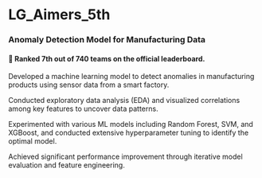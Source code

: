 # LG_Aimers_5th

### Anomaly Detection Model for Manufacturing Data 
#### 🥇 Ranked 7th out of 740 teams on the official leaderboard.
Developed a machine learning model to detect anomalies in manufacturing products using sensor data from a smart factory.



Conducted exploratory data analysis (EDA) and visualized correlations among key features to uncover data patterns.

Experimented with various ML models including Random Forest, SVM, and XGBoost, and conducted extensive hyperparameter tuning to identify the optimal model.

Achieved significant performance improvement through iterative model evaluation and feature engineering.
